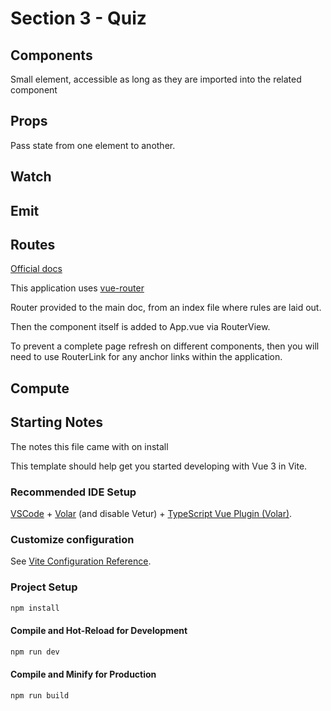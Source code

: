 # Section 3 - Quiz

## Components

Small element, accessible as long as they are imported into the related component

## Props

Pass state from one element to another.

## Watch

## Emit

## Routes

[Official docs](https://router.vuejs.org/installation.html)

This application uses [vue-router](https://www.npmjs.com/package/vue-router)

Router provided to the main doc, from an index file where rules are laid out.

Then the component itself is added to App.vue via RouterView.

To prevent a complete page refresh on different components, then you will need to use RouterLink for any anchor links within the application.

## Compute

## Starting Notes

The notes this file came with on install

This template should help get you started developing with Vue 3 in Vite.

### Recommended IDE Setup

[VSCode](https://code.visualstudio.com/) + [Volar](https://marketplace.visualstudio.com/items?itemName=Vue.volar) (and disable Vetur) + [TypeScript Vue Plugin (Volar)](https://marketplace.visualstudio.com/items?itemName=Vue.vscode-typescript-vue-plugin).

### Customize configuration

See [Vite Configuration Reference](https://vitejs.dev/config/).

### Project Setup

```sh
npm install
```

#### Compile and Hot-Reload for Development

```sh
npm run dev
```

#### Compile and Minify for Production

```sh
npm run build
```

